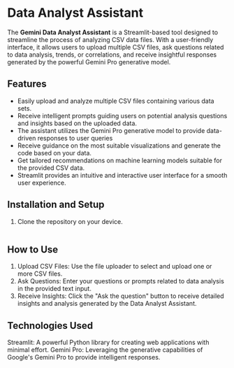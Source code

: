 # Data Analyst Assistant 
The **Gemini Data Analyst Assistant** is a Streamlit-based tool designed to streamline the process of analyzing CSV data files. With a user-friendly interface, it allows users to upload multiple CSV files, ask questions related to data analysis, trends, or correlations, and receive insightful responses generated by the powerful Gemini Pro generative model.

## Features
- Easily upload and analyze multiple CSV files containing various data sets.
- Receive intelligent prompts guiding users on potential analysis questions and insights based on the uploaded data.
- The assistant utilizes the Gemini Pro generative model to provide data-driven responses to user queries
- Receive guidance on the most suitable visualizations and generate the code based on your data.
- Get tailored recommendations on machine learning models suitable for the provided CSV data.
- Streamlit provides an intuitive and interactive user interface for a smooth user experience.

## Installation and Setup
1. Clone the repository on your device.
   ``` bash git clone https://github.com/your-username/csv-analysis-assistant.git
## How to Use
1. Upload CSV Files: Use the file uploader to select and upload one or more CSV files.
2. Ask Questions: Enter your questions or prompts related to data analysis in the provided text input.
3. Receive Insights: Click the "Ask the question" button to receive detailed insights and analysis generated by the Data Analyst Assistant.

## Technologies Used
Streamlit: A powerful Python library for creating web applications with minimal effort.
Gemini Pro: Leveraging the generative capabilities of Google's Gemini Pro to provide intelligent responses.
